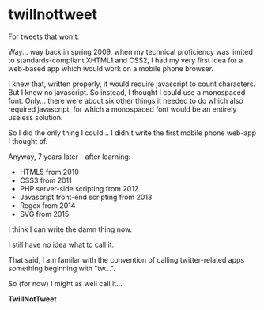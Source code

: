 # twillnottweet
For tweets that won't.

Way... way back in spring 2009, when my technical proficiency was limited to standards-compliant XHTML1 and CSS2, I had my very first idea for a web-based app which would work on a mobile phone browser.

I knew that, written properly, it would require javascript to count characters. But I knew no javascript. So instead, I thought I could use a monospaced font. Only... there were about six other things it needed to do which also required javascript, for which a monospaced font would be an entirely useless solution.

So I did the only thing I could... I didn't write the first mobile phone web-app I thought of.

Anyway, 7 years later - after learning:

 - HTML5 from 2010
 - CSS3 from 2011
 - PHP server-side scripting from 2012
 - Javascript front-end scripting from 2013
 - Regex from 2014
 - SVG from 2015
 
I think I can write the damn thing now.

I still have no idea what to call it.

That said, I am familar with the convention of calling twitter-related apps something beginning with "tw...".

So (for now) I might as well call it...

**TwillNotTweet**

